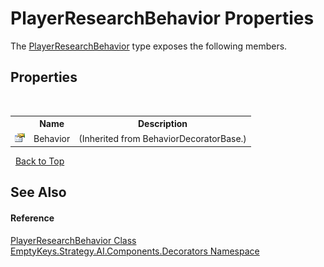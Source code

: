 # PlayerResearchBehavior Properties
 

The <a href="T_EmptyKeys_Strategy_AI_Components_Decorators_PlayerResearchBehavior">PlayerResearchBehavior</a> type exposes the following members.


## Properties
&nbsp;<table><tr><th></th><th>Name</th><th>Description</th></tr><tr><td>![Public property](media/pubproperty.gif "Public property")</td><td>Behavior</td><td> (Inherited from BehaviorDecoratorBase.)</td></tr></table>&nbsp;
<a href="#playerresearchbehavior-properties">Back to Top</a>

## See Also


#### Reference
<a href="T_EmptyKeys_Strategy_AI_Components_Decorators_PlayerResearchBehavior">PlayerResearchBehavior Class</a><br /><a href="N_EmptyKeys_Strategy_AI_Components_Decorators">EmptyKeys.Strategy.AI.Components.Decorators Namespace</a><br />